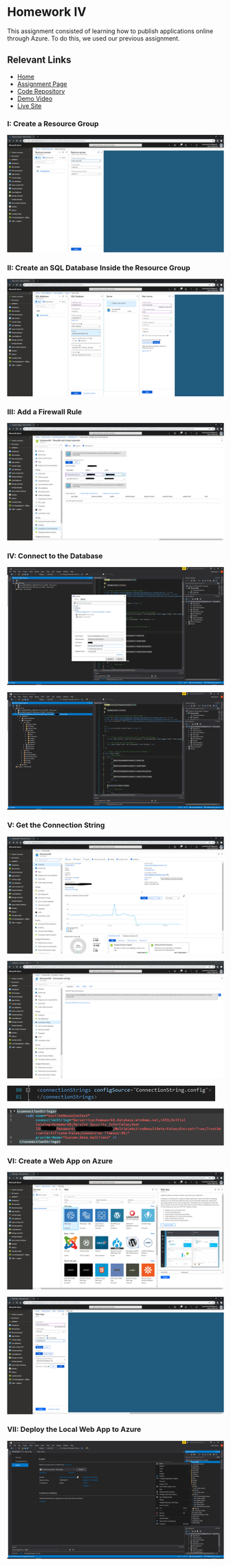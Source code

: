 # **Homework IV**

This assignment consisted of learning how to publish applications online through Azure. To do this, we used our previous assignment.

## **Relevant Links**
- [Home](https://brockv.github.io/)
- [Assignment Page](http://www.wou.edu/~morses/classes/cs46x/assignments/HW9_1819.html)
- [Code Repository](https://github.com/brockv/brockv.github.io/tree/master/CS460/HWK8/Homework8)
- [Demo Video](https://www.youtube.com/watch?v=O74b6g8YWhg&feature=youtu.be)
- [Live Site](https://bvance-homework9.azurewebsites.net)

### **I: Create a Resource Group**

![](images/resource_group.PNG?raw=true)

### **II: Create an SQL Database Inside the Resource Group**

![](images/sql_database.PNG?raw=true)

### **III: Add a Firewall Rule**

![](images/firewall_rule.PNG?raw=true)

### **IV: Connect to the Database**

![](images/connect_database_one.PNG?raw=true)

![](images/connect_database_two.PNG?raw=true)

### **V: Get the Connection String**

![](images/connection_string_one.PNG?raw=true)

![](images/connection_string_two.PNG?raw=true)

![](images/connection_string_three.PNG?raw=true)

![](images/connection_string_four.PNG?raw=true)

### **VI: Create a Web App on Azure**

![](images/web_app_one.PNG?raw=true)

![](images/web_app_two.PNG?raw=true)

### **VII: Deploy the Local Web App to Azure**

![](images/deploy.PNG?raw=true)